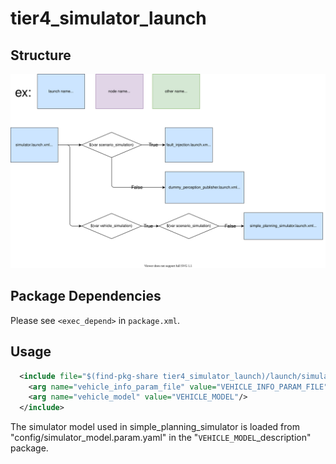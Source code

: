 # tier4_simulator_launch

## Structure

![tier4_simulator_launch](./simulator_launch.drawio.svg)

## Package Dependencies

Please see `<exec_depend>` in `package.xml`.

## Usage

```xml
  <include file="$(find-pkg-share tier4_simulator_launch)/launch/simulator.launch.xml">
    <arg name="vehicle_info_param_file" value="VEHICLE_INFO_PARAM_FILE" />
    <arg name="vehicle_model" value="VEHICLE_MODEL"/>
  </include>
```

The simulator model used in simple_planning_simulator is loaded from "config/simulator_model.param.yaml" in the "`VEHICLE_MODEL`\_description" package.
